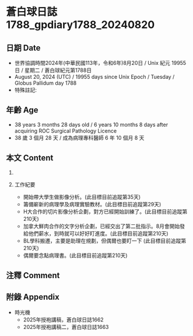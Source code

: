 [_metadata_:encoding]: - "utf-8"
[_metadata_:language]: - "zh-Hant-TW"
[_metadata_:fileformat]: - "markdown"
[_metadata_:MIME_type]: - "text/plain"
[_metadata_:markdown_version]: - "commonmark version 0.30"
[_metadata_:markdown_spec]: - "https://spec.commonmark.org/0.30/"

# 蒼白球日誌1788_gpdiary1788_20240820 #

## 日期 Date ##

* 世界協調時間2024年(中華民國113年，令和6年)8月20日 / Unix 紀元 19955 日 / 星期二 / 蒼白球紀元第1788日
* August 20, 2024 (UTC) / 19955 days since Unix Epoch / Tuesday / Globus Pallidum day 1788
* 特殊註記:

## 年齡 Age ##

* 38 years 3 months 28 days old / 6 years 10 months 8 days after acquiring ROC Surgical Pathology Licence
* 38 歲 3 個月 28 天 / 成為病理專科醫師 6 年 10 個月 8 天

## 本文 Content ##

1. 

2. 工作紀要

    - 開始帶大學生做影像分析。(此目標目前追蹤第35天)
    - 籌備嶄新的病理學及病理實驗教材。(此目標目前追蹤第29天)
    - H大合作的切片影像分析企劃，對方已經開始訓練了。(此目標目前追蹤第210天)
    - 加拿大鮮肉合作的文字分析企劃，已經交出了第二批指示。8月會開始發給他們薪水，到時就可以好好盯進度。(此目標目前追蹤第210天)
    - BL學科搬遷，主要是助理在規劃，但偶爾也要盯一下 (此目標目前追蹤第210天)
    - 偶爾要念點病理書。(此目標目前追蹤第210天)

## 注釋 Comment ##


## 附錄 Appendix ##

* 時光機
    - 2025年授袍講稿，蒼白球日誌1662
    - 2025年授袍講稿二，蒼白球日誌1663
